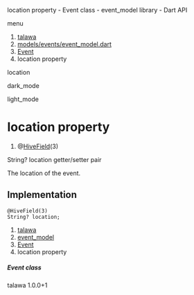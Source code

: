 




location property - Event class - event\_model library - Dart API







menu

1. [talawa](../../index.html)
2. [models/events/event\_model.dart](../../models_events_event_model/models_events_event_model-library.html)
3. [Event](../../models_events_event_model/Event-class.html)
4. location property

location


dark\_mode

light\_mode




# location property


1. @[HiveField](https://pub.dev/documentation/hive/2.2.3/hive/HiveField-class.html)(3)

String?
location
getter/setter pair

The location of the event.


## Implementation

```
@HiveField(3)
String? location;
```

 


1. [talawa](../../index.html)
2. [event\_model](../../models_events_event_model/models_events_event_model-library.html)
3. [Event](../../models_events_event_model/Event-class.html)
4. location property

##### Event class





talawa
1.0.0+1






